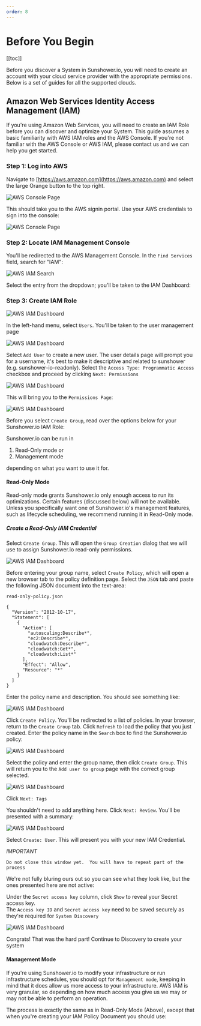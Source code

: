 ```yaml
---
order: 8
---
```


# Before You Begin
[[toc]]


Before you discover a System in Sunshower.io, you will need to create an account with your 
cloud service provider with the appropriate permissions. 
Below is a set of guides for all the supported clouds.


## Amazon Web Services Identity Access Management (IAM)

If you're using Amazon Web Services, you will need to create an IAM Role before you can discover and optimize your System.
This guide assumes a basic familiarity with AWS IAM roles and the AWS Console.  If you're not familiar with the AWS Console
or AWS IAM, please contact us and we can help you get started.


### Step 1:  Log into AWS

Navigate to [https://aws.amazon.com](https://aws.amazon.com) and select the large Orange button to the top right.  

![AWS Console Page](./imgs/before-you-begin/aws/signin.png)


This should
take you to the AWS signin portal.  Use your AWS credentials to sign into the console:

![AWS Console Page](./imgs/before-you-begin/aws/aws-signin-portal.png)

### Step 2: Locate IAM Management Console

You'll be redirected to the AWS Management Console.  In the `Find Services` field, search for "IAM":

![AWS IAM Search](./imgs/before-you-begin/aws/iam-search.png)

Select the entry from the dropdown; you'll be taken to the IAM Dashboard:


### Step 3: Create IAM Role 

![AWS IAM Dashboard](./imgs/before-you-begin/aws/iam-dashboard.png)

In the left-hand menu, select `Users`.  You'll be taken to the user management page

![AWS IAM Dashboard](./imgs/before-you-begin/aws/iam-user-page.png)

Select `Add User` to create a new user.  The user details page will prompt you for a username, it's best to make it
descriptive and related to sunshower (e.g. sunshower-io-readonly).  Select the `Access Type: Programmatic Access` checkbox and
proceed by clicking `Next: Permissions`

![AWS IAM Dashboard](./imgs/before-you-begin/aws/iam-user-details.png)

This will bring you to the `Permissions Page`:


![AWS IAM Dashboard](./imgs/before-you-begin/aws/iam-create-group.png)


Before you select `Create Group`, read over the options below for your Sunshower.io IAM Role: 


Sunshower.io can be run in

1. Read-Only mode or
1. Management mode


depending on what you want to use it for.  

#### Read-Only Mode 

Read-only mode grants Sunshower.io only enough access to run its optimizations.  Certain features (discussed below) will
not be available.  Unless you specifically want one of Sunshower.io's management features, such as lifecycle scheduling, 
we recommend running it in Read-Only mode. 


##### Create a Read-Only IAM Credential


Select `Create Group`.  This will open the `Group Creation` dialog that we will use to assign Sunshower.io read-only 
permissions.


![AWS IAM Dashboard](./imgs/before-you-begin/aws/iam-create-policy.png)

Before entering your group name, select `Create Policy`, which will open a new browser tab to the policy definition page. 
Select the `JSON` tab and paste the following JSON document into the text-area:

```$json
read-only-policy.json 

{
  "Version": "2012-10-17",
  "Statement": [
    {
      "Action": [
        "autoscaling:Describe*",
        "ec2:Describe*",
        "cloudwatch:Describe*",
        "cloudwatch:Get*",
        "cloudwatch:List*"
      ],
      "Effect": "Allow",
      "Resource": "*"
    }
  ]
}

```


Enter the policy name and description.  You should see something like:

![AWS IAM Dashboard](./imgs/before-you-begin/aws/iam-sunshower-readonly-policy.png)

Click `Create Policy`.  You'll be redirected to a list of policies.  In your browser, return to the `Create Group` tab.
Click `Refresh` to load the policy that you just created.  Enter the policy name in the `Search` box to find the
Sunshower.io policy:


![AWS IAM Dashboard](./imgs/before-you-begin/aws/iam-sunshower-create-group.png)

Select the policy and enter the group name, then click `Create Group`.  This will return you to the `Add user to group` page with
the correct group selected.  

![AWS IAM Dashboard](./imgs/before-you-begin/aws/iam-add-user-to-group.png)

Click `Next: Tags`

You shouldn't need to add anything here.  Click `Next: Review`.  You'll be presented with a summary:

![AWS IAM Dashboard](./imgs/before-you-begin/aws/iam-user-summary.png)


Select `Create: User`.  This will present you with your new IAM Credential.  

*_IMPORTANT_*
```
Do not close this window yet.  You will have to repeat part of the process
```
We're not fully bluring ours out so you can see what they look like, but the ones presented here are not active:

Under the `Secret access key` column, click `Show` to reveal your Secret access key.  
The `Access key ID` and `Secret access key` need to be saved securely as they're required for `System Discovery`


![AWS IAM Dashboard](./imgs/before-you-begin/aws/iam-credential-created-page.png)


Congrats! That was the hard part!  Continue to Discovery to create your system


#### Management Mode

If you're using Sunshower.io to modify your infrastructure or run infrastructure schedules, 
you should opt for `Management mode`, keeping in mind that it does allow us more access
to your infrastructure.  AWS IAM is very granular, so depending on how much access you give us we may or may not
be able to perform an operation.

The process is exactly the same as in Read-Only Mode (Above), except that when you're creating your IAM Policy Document
you should use:


```$json




``` 















 


 